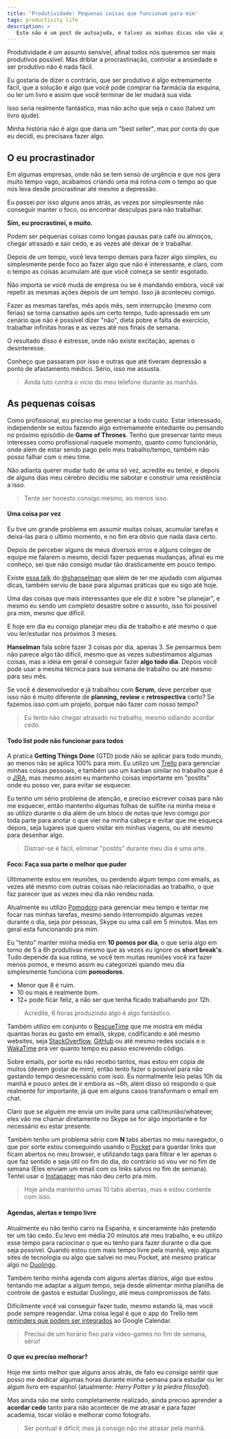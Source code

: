 ```yaml
---
title: 'Produtividade: Pequenas coisas que funcionam para mim'
tags: productivity life
description: >
   Este não é um post de autoajuda, e talvez as minhas dicas não vão ajudar você, mas mesmo assim preciso compartilhar isso.
---
```


Produtividade é um assunto sensível, afinal todos nós queremos ser mais produtivos possível. Mas driblar a procrastinação, controlar a ansiedade e ser produtivo não é nada fácil.

Eu gostaria de dizer o contrário, que ser produtivo é algo extremamente fácil, que a solução é algo que você pode comprar na farmácia da esquina, ou ler um livro e assim que você terminar de ler mudará sua vida.

Isso seria realmente fantástico, mas não acho que seja o caso (talvez um livro ajude).

Minha história não é algo que daria um "best seller", mas por conta do que eu decidi, eu precisava fazer algo.
 
## O eu procrastinador
 
Em algumas empresas, onde não se tem senso de urgência e que nos gera muito tempo vago, acabamos criando uma má rotina com o tempo ao que nos leva desde procrastinar até mesmo a depressão.
  
Eu passei por isso alguns anos atrás, as vezes por simplesmente não conseguir manter o foco, ou encontrar desculpas para não trabalhar.
  
**Sim, eu procrastinei, e muito.**
  
Podem ser pequenas coisas como longas pausas para café ou almoços, chegar atrasado e sair cedo, e as vezes até deixar de ir trabalhar.
  
Depois de um tempo, você leva tempo demais para fazer algo simples, ou simplesmente perde foco ao fazer algo que não é interessante, e claro, com o tempo as coisas acumulam até que você começa se sentir esgotado.
  
Não importa se você muda de empresa ou se é mandando embora, você vai repetir as mesmas ações depois de um tempo. Isso já aconteceu comigo.

Fazer as mesmas tarefas, mês após mês, sem interrupção (mesmo com férias) se torna cansativo após um certo tempo, tudo apressado em um cenário que não é possível dizer "não", dieta pobre e falta de exercício, trabalhar infinitas horas e as vezes até nos finais de semana.

O resultado disso é estresse, onde não existe excitação, apenas o desinteresse.

Conheço que passaram por isso e outras que até tiveram depressão a ponto de afastamento médico. Sério, isso me assusta.

> Ainda luto contra o vício do meu telefone durante as manhãs.

## As pequenas coisas

Como profissional, eu preciso me gerenciar a todo custo. Estar interessado, independente se estou fazendo algo extremamente entediante ou pensando no próximo episódio de **Game of Thrones**. Tenho que preservar tanto meus interesses como profissional naquele momento, quanto como funcionário, onde além de estar sendo pago pelo meu trabalho/tempo, também não posso falhar com o meu time.

Não adianta querer mudar tudo de uma só vez, acredite eu tentei, e depois de alguns dias meu cérebro decidiu me sabotar e construir uma resistência a isso.

> Tente ser honesto consigo mesmo, ao menos isso.

#### Uma coisa por vez

Eu tive um grande problema em assumir muitas coisas, acumular tarefas e deixa-las para o ultimo momento, e no fim era óbvio que nada dava certo.

Depois de perceber alguns de meus diversos erros e alguns colegas de equipe me falarem o mesmo, decidi fazer pequenas mudanças, afinal eu me conheço, sei que não consigo mudar tão drasticamente em pouco tempo.

Existe [essa talk](https://www.youtube.com/watch?v=IWPgUn8tL8s) do [@shanselman](https://twitter.com/shanselman) que além de ter me ajudado com algumas dicas, também serviu de base para algumas práticas que eu sigo até hoje.

Uma das coisas que mais interessantes que ele diz é sobre "se planejar", e mesmo eu sendo um completo desastre sobre o assunto, isso foi possível pra mim, mesmo que difícil.

E hoje em dia eu consigo planejar meu dia de trabalho e até mesmo o que vou ler/estudar nos próximos 3 meses.

**Hanselman** fala sobre fazer 3 coisas por dia, apenas 3. Se pensarmos bem não parece algo tão difícil, mesmo que as vezes  subestimamos algumas coisas, mas a ideia em geral é conseguir fazer **algo todo dia**. Depois você pode usar a mesma técnica para sua semana de trabalho ou até mesmo para seu mês.

Se você é desenvolvedor e já trabalhou com **Scrum**, deve perceber que isso não é muito diferente de **planning, review** e **retrospectiva** certo? Se fazemos isso com um projeto, porque não fazer com nosso tempo?

> Eu tento não chegar atrasado no trabalho, mesmo odiando acordar cedo.

#### Todo list pode não funcionar para todos

A pratica **Getting Things Done** (GTD) pode não se aplicar para todo mundo, ao menos não se aplica 100% para mim. Eu utilizo um [Trello](https://trello.com/) para gerenciar minhas coisas pessoais, e também uso um kanban similar no trabalho que é o [JIRA](https://www.atlassian.com/software/jira), mas mesmo assim eu mantenho coisas importante em "postits" onde eu posso ver, para evitar se esquecer.

Eu tenho um sério problema de atenção, e preciso escrever coisas para não me esquecer, então mantenho algumas folhas de sulfite na minha mesa e as utilizo durante o dia além de um bloco de notas que levo comigo por toda parte para anotar o que vier na minha cabeça e evitar que me esqueça depois, seja lugares que quero visitar em minhas viagens, ou até mesmo para desenhar algo.

> Distrair-se é fácil, eliminar "postits" durante meu dia é uma arte.

#### Foco: Faça sua parte o melhor que puder

Ultimamente estou em reuniões, ou perdendo algum tempo com emails, as vezes até mesmo com outras coisas não relacionadas ao trabalho, o que faz parecer que as vezes meu dia não rendeu nada.

Atualmente eu utilizo [Pomodoro](http://lifehacker.com/productivity-101-a-primer-to-the-pomodoro-technique-1598992730) para gerenciar meu tempo e tentar me focar nas minhas tarefas, mesmo sendo interrompido algumas vezes durante o dia, seja por pessoas, Skype ou uma call em 5 minutos. Mas em geral esta funcionando pra mim.

Eu "tento" manter minha média  em **10 pomos por dia**, o que seria algo em torno de 5 a 6h produtivas mesmo que as vezes eu ignore os **short break's**. Tudo depende da sua rotina, se você tem muitas reuniões você ira fazer menos pomos, e mesmo assim eu categorizei quando meu dia simplesmente funciona com **pomodoros**. 

- Menor que 8 é ruim.
- 10 ou mais é realmente bom.
- 12+ pode ficar feliz, a não ser que tenha ficado trabalhando por 12h.

> Acredite, 6 horas produzindo algo é algo fantástico.

Também utilizo em conjunto o [RescueTime](https://www.rescuetime.com/) que me mostra em média quantas horas eu gasto em emails, skype, codificando e até mesmo websites, seja [StackOverflow](https://stackoverflow.com/), [GitHub](https://github.com/) ou até mesmo redes sociais e o [WakaTime](https://wakatime.com/) pra ver quanto tempo eu passo escrevendo código.

Sobre emails, por sorte eu não recebo tantos, mas estou em cópia de muitos (devem gostar de mim), então tento fazer o possível para não gastando tempo desnecessário com isso. Eu normalmente leio pelas 10h da manhã e pouco antes de ir embora as ~6h, além disso só respondo o que realmente for importante, já que em alguns casos transformam o email em chat. 

Claro que se alguém me envia um invite para uma call/reunião/whatever, eles vão me chamar diretamente no Skype se for algo importante e for necessário eu estar presente.

Também tenho um problema sério com **N** tabs abertas no meu navegador, o que por sorte estou conseguindo usando o [Pocket](https://getpocket.com/) para guardar links que ficam abertos no meu browser, e utilizando tags para filtrar e ler apenas o que faz sentido e seja útil no fim do dia, do contrário só vou ver no fim de semana (Eles enviam um email com os links salvos no fim de semana). Tentei usar o [Instapaper](https://www.instapaper.com/) mas não deu certo pra mim.

> Hoje ainda mantenho umas 10 tabs abertas, mas e estou contente com isso.

#### Agendas, alertas e tempo livre

Atualmente eu não tenho carro na Espanha, e sinceramente não pretendo ter um tão cedo. Eu levo em média 20 minutos até meu trabalho, e eu utilizo esse tempo para raciocinar o que eu tenho para fazer durante o dia que seja possível. Quando estou com mais tempo livre pela manhã, vejo alguns sites de tecnologia ou algo que salvei no meu Pocket, até mesmo praticar algo no [Duolingo](https://duolingo.com).

Também tenho minha agenda com alguns alertas diários, algo que estou tentando me adaptar a algum tempo, seja desde alimentar minha planilha de controle de gastos e estudar Duolingo, até meus compromissos de fato.

Dificilmente você vai conseguir fazer tudo, mesmo estando lá, mas você pode sempre reagendar. Uma coisa legal é que o app do Trello tem [reminders que podem ser integrados](http://help.trello.com/article/829-using-trello-with-google-calendar) ao Google Calendar.

> Preciso de um horário fixo para video-games no fim de semana, sério!

#### O que eu preciso melhorar?

Hoje me sinto melhor que alguns anos atrás, de fato eu consigo sentir que posso me dedicar algumas horas durante minha semana para estudar ou ler algum livro em espanhol (atualmente: *Harry Potter y la piedra filosofal*).

Mas ainda não me sinto completamente realizado, ainda preciso aprender a **acordar cedo** tanto para não acontecer de me atrasar e para fazer academia, tocar violão e melhorar como fotografo.

> Ser pontual é difícil, mas já consigo não me atrasar pela manhã.
